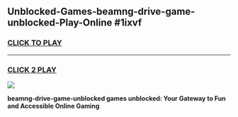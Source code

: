 
## Unblocked-Games-beamng-drive-game-unblocked-Play-Online #1ixvf
<h3>
<a href="https://news.freeplayer.one?title=beamng-drive-game-unblocked&ref=3">CLICK TO PLAY</a></h3>
<hr>

<h3>
<a href="https://news.freeplayer.one?title=beamng-drive-game-unblocked&ref=3">CLICK 2 PLAY</a>
  
</h3>

<a href="https://news.freeplayer.one?title=beamng-drive-game-unblocked&ref=3"><img src="https://clearcache.store/games.png"></a>


**beamng-drive-game-unblocked games unblocked: Your Gateway to Fun and Accessible Online Gaming**
